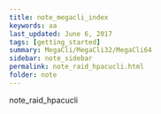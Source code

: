```yaml
---
title: note_megacli_index 
keywords: aa 
last_updated: June 6, 2017
tags: [getting_started]
summary: MegaCli/MegaCli32/MegaCli64 
sidebar: note_sidebar
permalink: note_raid_hpacucli.html
folder: note 
---
```

note_raid_hpacucli
